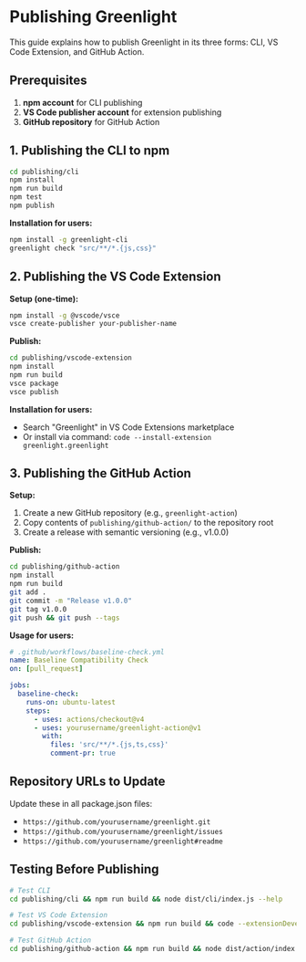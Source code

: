 # Publishing Greenlight

This guide explains how to publish Greenlight in its three forms: CLI, VS Code Extension, and GitHub Action.

## Prerequisites

1. **npm account** for CLI publishing
2. **VS Code publisher account** for extension publishing  
3. **GitHub repository** for GitHub Action

## 1. Publishing the CLI to npm

```bash
cd publishing/cli
npm install
npm run build
npm test
npm publish
```

**Installation for users:**
```bash
npm install -g greenlight-cli
greenlight check "src/**/*.{js,css}"
```

## 2. Publishing the VS Code Extension

**Setup (one-time):**
```bash
npm install -g @vscode/vsce
vsce create-publisher your-publisher-name
```

**Publish:**
```bash  
cd publishing/vscode-extension
npm install
npm run build
vsce package
vsce publish
```

**Installation for users:**
- Search "Greenlight" in VS Code Extensions marketplace
- Or install via command: `code --install-extension greenlight.greenlight`

## 3. Publishing the GitHub Action

**Setup:**
1. Create a new GitHub repository (e.g., `greenlight-action`)
2. Copy contents of `publishing/github-action/` to the repository root
3. Create a release with semantic versioning (e.g., v1.0.0)

**Publish:**
```bash
cd publishing/github-action
npm install
npm run build
git add .
git commit -m "Release v1.0.0"
git tag v1.0.0
git push && git push --tags
```

**Usage for users:**
```yaml
# .github/workflows/baseline-check.yml
name: Baseline Compatibility Check
on: [pull_request]

jobs:
  baseline-check:
    runs-on: ubuntu-latest
    steps:
      - uses: actions/checkout@v4
      - uses: yourusername/greenlight-action@v1
        with:
          files: 'src/**/*.{js,ts,css}'
          comment-pr: true
```

## Repository URLs to Update

Update these in all package.json files:
- `https://github.com/yourusername/greenlight.git`
- `https://github.com/yourusername/greenlight/issues`
- `https://github.com/yourusername/greenlight#readme`

## Testing Before Publishing

```bash
# Test CLI
cd publishing/cli && npm run build && node dist/cli/index.js --help

# Test VS Code Extension  
cd publishing/vscode-extension && npm run build && code --extensionDevelopmentPath=.

# Test GitHub Action
cd publishing/github-action && npm run build && node dist/action/index.js
```